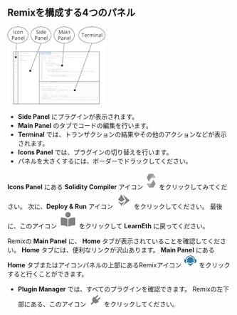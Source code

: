 ## Remixを構成する4つのパネル

![Remix layout](https://raw.githubusercontent.com/ethereum/remix-workshops/master/Basics/interface_introduction/images/a-layout1c.png "Remix layout")

- **Side Panel** にプラグインが表示されます。
- **Main Panel** のタブでコードの編集を行います。
- **Terminal** では、トランザクションの結果やその他のアクションなどが表示されます。
- **Icons Panel** では、プラグインの切り替えを行います。
- パネルを大きくするには、ボーダーでドラックしてください。

**Icons Panel** にある **Solidity Compiler** アイコン ![](https://raw.githubusercontent.com/ethereum/remix-workshops/master/Basics/interface_introduction/images/solidity-icon.png) をクリックしてみてください。 次に、**Deploy & Run** アイコン ![](https://raw.githubusercontent.com/ethereum/remix-workshops/master/Basics/interface_introduction/images/deploy-run.png) をクリックしてください。  最後に、このアイコン ![](https://raw.githubusercontent.com/ethereum/remix-workshops/master/Basics/interface_introduction/images/learneth.png) をクリックして **LearnEth** に戻ってください。

Remixの **Main Panel** に、 **Home** タブが表示されていることを確認してください。  **Home** タブには、便利なリンクが沢山あります。 **Main Panel** にある **Home** タブまたはアイコンパネルの上部にあるRemixアイコン ![Remix icon](https://raw.githubusercontent.com/ethereum/remix-workshops/master/Basics/interface_introduction/images/remix-logo.png "Remix icon") をクリックすると行くことができます。

- **Plugin Manager** では、すべてのプラグインを確認できます。  Remixの左下部にある、このアイコン ![plugin manager](https://raw.githubusercontent.com/ethereum/remix-workshops/master/Basics/interface_introduction/images/plugin1.png "Plugin Manager icon") をクリックしてください。

